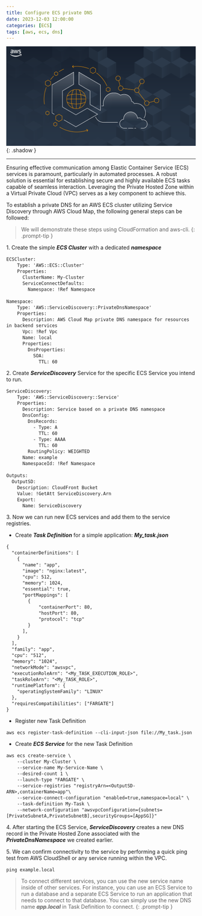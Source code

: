 ```yaml
---
title: Configure ECS private DNS
date: 2023-12-03 12:00:00
categories: [ECS]
tags: [aws, ecs, dns]
---
```

<script defer data-domain="senad-d.github.io" src="https://plus.seki.ink/js/script.js"></script>
![](https://github.com/senad-d/senad-d.github.io/blob/main/_media/images/ECS-Anywhere.png?raw=true){: .shadow }

---

Ensuring effective communication among Elastic Container Service (ECS) services is paramount, particularly in automated processes. A robust solution is essential for establishing secure and highly available ECS tasks capable of seamless interaction. Leveraging the Private Hosted Zone within a Virtual Private Cloud (VPC) serves as a key component to achieve this.

To establish a private DNS for an AWS ECS cluster utilizing Service Discovery through AWS Cloud Map, the following general steps can be followed:

> We will demonstrate these steps using CloudFormation and aws-cli.
{: .prompt-tip }

1\. Create the simple ***ECS Cluster*** with a dedicated ***namespace***

```shell
ECSCluster:
    Type: 'AWS::ECS::Cluster'
    Properties:
      ClusterName: My-Cluster
      ServiceConnectDefaults: 
        Namespace: !Ref Namespace
      
Namespace:
    Type: 'AWS::ServiceDiscovery::PrivateDnsNamespace'
    Properties:
      Description: AWS Cloud Map private DNS namespace for resources in backend services
      Vpc: !Ref Vpc
      Name: local
      Properties:
        DnsProperties:
          SOA:
            TTL: 60
```

2\. Create ***ServiceDiscovery*** Service for the specific ECS Service you intend to run.

```shell
ServiceDiscovery:
    Type: 'AWS::ServiceDiscovery::Service'
    Properties:
      Description: Service based on a private DNS namespace
      DnsConfig:
        DnsRecords:
          - Type: A
            TTL: 60
          - Type: AAAA
            TTL: 60
        RoutingPolicy: WEIGHTED
      Name: example
      NamespaceId: !Ref Namespace

Outputs:
  OutputSD:
    Description: CloudFront Bucket
    Value: !GetAtt ServiceDiscovery.Arn
    Export:
      Name: ServiceDiscovery
```

3\. Now we can run new ECS services and add them to the service registries.

- Create ***Task Definition*** for a simple application: ***My_task.json***

```shell
{
  "containerDefinitions": [
    {
      "name": "app",
      "image": "nginx:latest",
      "cpu": 512,
      "memory": 1024,
      "essential": true,
      "portMappings": [
        {
            "containerPort": 80,
            "hostPort": 80,
            "protocol": "tcp"
        }
      ],
    }
  ],
  "family": "app",
  "cpu": "512",
  "memory": "1024",
  "networkMode": "awsvpc",
  "executionRoleArn": "<My_TASK_EXECUTION_ROLE>",
  "taskRoleArn": "<My_TASK_ROLE>",
  "runtimePlatform": {
    "operatingSystemFamily": "LINUX"
  },
  "requiresCompatibilities": ["FARGATE"]
}
```

- Register new Task Definition

```shell
aws ecs register-task-definition --cli-input-json file://My_task.json
```

- Create ***ECS Service*** for the new Task Definition

```shell
aws ecs create-service \
    --cluster My-Cluster \
    --service-name My-Service-Name \
    --desired-count 1 \
    --launch-type "FARGATE" \
    --service-registries "registryArn=<OutputSD-ARN>,containerName=app"\
    --service-connect-configuration "enabled=true,namespace=local" \
    --task-definition My-Task \
    --network-configuration "awsvpcConfiguration={subnets=[PrivateSubnetA,PrivateSubnetB],securityGroups=[AppSG]}"
```

4\. After starting the ECS Service, ***ServiceDiscovery*** creates a new DNS record in the Private Hosted Zone associated with the ***PrivateDnsNamespace*** we created earlier.

5\. We can confirm connectivity to the service by performing a quick ping test from AWS CloudShell or any service running within the VPC.

```shell
ping example.local
```

> To connect different services, you can use the new service name inside of other services. For instance, you can use an ECS Service to run a database and a separate ECS Service to run an application that needs to connect to that database. You can simply use the new DNS name ***app.local*** in Task Definition to connect.
{: .prompt-tip }
